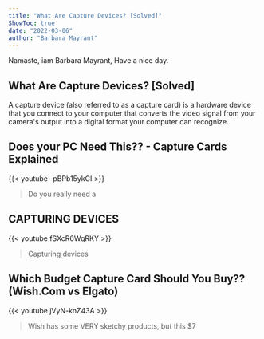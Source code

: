```yaml
---
title: "What Are Capture Devices? [Solved]"
ShowToc: true 
date: "2022-03-06"
author: "Barbara Mayrant" 
---
```


Namaste, iam Barbara Mayrant, Have a nice day.
## What Are Capture Devices? [Solved]
A capture device (also referred to as a capture card) is a hardware device that you connect to your computer that converts the video signal from your camera's output into a digital format your computer can recognize.

## Does your PC Need This?? - Capture Cards Explained
{{< youtube -pBPb15ykCI >}}
>Do you really need a 

## CAPTURING DEVICES
{{< youtube fSXcR6WqRKY >}}
>Capturing devices

## Which Budget Capture Card Should You Buy?? (Wish.Com vs Elgato)
{{< youtube jVyN-knZ43A >}}
>Wish has some VERY sketchy products, but this $7 

